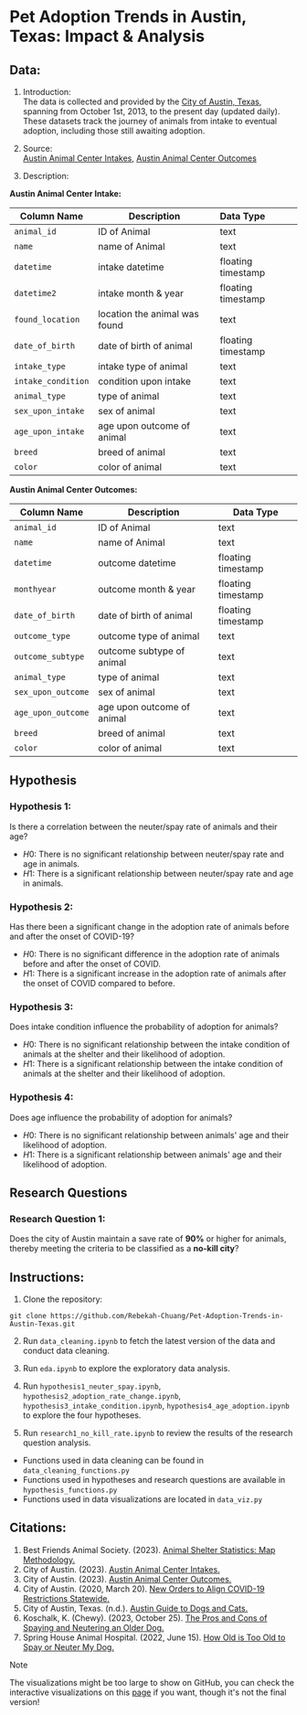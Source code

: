# Pet Adoption Trends in Austin, Texas: Impact & Analysis

## Data:
1. Introduction:\
The data is collected and provided by the [City of Austin, Texas](https://data.austintexas.gov/), spanning from October 1st, 2013, to the present day (updated daily). These datasets track the journey of animals from intake to eventual adoption, including those still awaiting adoption.

2. Source:\
[Austin Animal Center Intakes](https://data.austintexas.gov/Health-and-Community-Services/Austin-Animal-Center-Intakes/wter-evkm), [Austin Animal Center Outcomes](https://data.austintexas.gov/Health-and-Community-Services/Austin-Animal-Center-Outcomes/9t4d-g238)

3. Description:

**Austin Animal Center Intake:**

| Column Name        | Description                   | Data Type            |
|--------------------|-------------------------------|:---------------------|
| `animal_id`        | ID of Animal                  | text                 |
| `name`             | name of Animal                | text                 |
| `datetime`         | intake datetime               | floating timestamp   |
| `datetime2`        | intake month & year           | floating timestamp   |
| `found_location`   | location the animal was found | text                 |
| `date_of_birth`    | date of birth of animal       | floating timestamp   |
| `intake_type`      | intake type of animal         | text                 |
| `intake_condition` | condition upon intake         | text                 |
| `animal_type`      | type of animal                | text                 |
| `sex_upon_intake`  | sex of animal                 | text                 |
| `age_upon_intake`  | age upon outcome of animal    | text                 |
| `breed`            | breed of animal               | text                 |
| `color`            | color of animal               | text                 |


**Austin Animal Center Outcomes:**

| Column Name        | Description                      | Data Type            |
|--------------------|----------------------------------|----------------------|
| `animal_id`        | ID of Animal                     | text                 |
| `name`             | name of Animal                   | text                 |
| `datetime`         | outcome datetime                 | floating timestamp   |
| `monthyear`        | outcome month & year             | floating timestamp   |
| `date_of_birth`    | date of birth of animal          | floating timestamp   |
| `outcome_type`     | outcome type of animal           | text                 |
| `outcome_subtype`  | outcome subtype of animal        | text                 |
| `animal_type`      | type of animal                   | text                 |
| `sex_upon_outcome` | sex of animal                    | text                 |
| `age_upon_outcome` | age upon outcome of animal       | text                 |
| `breed`            | breed of animal                  | text                 |
| `color`            | color of animal                  | text                 |

## **Hypothesis**
### Hypothesis 1:
Is there a correlation between the neuter/spay rate of animals and their age?
 - $H0$: There is no significant relationship between neuter/spay rate and age in animals.
 - $H1$: There is a significant relationship between neuter/spay rate and age in animals.

### Hypothesis 2:
Has there been a significant change in the adoption rate of animals before and after the onset of COVID-19?

 - $H0$: There is no significant difference in the adoption rate of animals before and after the onset of COVID.
 - $H1$: There is a significant increase in the adoption rate of animals after the onset of COVID compared to before.

### Hypothesis 3:
Does intake condition influence the probability of adoption for animals?

 - $H0$: There is no significant relationship between the intake condition of animals at the shelter and their likelihood of adoption.
 - $H1$: There is a significant relationship between the intake condition of animals at the shelter and their likelihood of adoption.

### Hypothesis 4:
Does age influence the probability of adoption for animals?

 - $H0$: There is no significant relationship between animals' age and their likelihood of adoption.
 - $H1$: There is a significant relationship between animals' age and their likelihood of adoption.

## **Research Questions**
### Research Question 1:
Does the city of Austin maintain a save rate of **90%** or higher for animals, thereby meeting the criteria to be classified as a **no-kill city**?

## Instructions:
1. Clone the repository:
```
git clone https://github.com/Rebekah-Chuang/Pet-Adoption-Trends-in-Austin-Texas.git
```
2. Run `data_cleaning.ipynb` to fetch the latest version of the data and conduct data cleaning.
3. Run `eda.ipynb` to explore the exploratory data analysis.
4. Run `hypothesis1_neuter_spay.ipynb`, `hypothesis2_adoption_rate_change.ipynb`, `hypothesis3_intake_condition.ipynb`, `hypothesis4_age_adoption.ipynb` to explore the four hypotheses.

5. Run `research1_no_kill_rate.ipynb` to review the results of the research question analysis.
 - Functions used in data cleaning can be found in `data_cleaning_functions.py`
 - Functions used in hypotheses and research questions are available in `hypothesis_functions.py`
 - Functions used in data visualizations are located in `data_viz.py`

## **Citations:**
1. Best Friends Animal Society. (2023). [Animal Shelter Statistics: Map Methodology.](https://bestfriends.org/no-kill-2025/animal-shelter-statistics/map-methodology)
2. City of Austin. (2023). [Austin Animal Center Intakes.](https://data.austintexas.gov/Health-and-Community-Services/Austin-Animal-Center-Intakes/wter-evkm)
3. City of Austin. (2023). [Austin Animal Center Outcomes.](https://data.austintexas.gov/Health-and-Community-Services/Austin-Animal-Center-Outcomes/9t4d-g238)
4. City of Austin. (2020, March 20). [New Orders to Align COVID-19 Restrictions Statewide.](https://web.archive.org/web/20201229180748/https://www.austintexas.gov/news/new-orders-align-covid-19-restrictions-statewide)
5. City of Austin, Texas. (n.d.). [Austin Guide to Dogs and Cats.](https://www.austintexas.gov/sites/default/files/files/AAC/Austin%20Guide%20to%20Dogs%20and%20Cats.pdf)
6. Koschalk, K. (Chewy). (2023, October 25). [The Pros and Cons of Spaying and Neutering an Older Dog.](https://be.chewy.com/all-about-spay-and-neuter-in-senior-dogs/)
7. Spring House Animal Hospital. (2022, June 15). [How Old is Too Old to Spay or Neuter My Dog.](https://www.springhouseanimalhospital.com/site/blog/2022/06/15/how-old-is-too-old-to-spay-or-neuter-my-dog)

> [!NOTE]  
> The visualizations might be too large to show on GitHub, you can check the interactive visualizations on this [page](https://rebekah-chuang.quarto.pub/portfolio/posts/Pet_Adoption_Analysis_in_Austin/) if you want, though it's not the final version!
